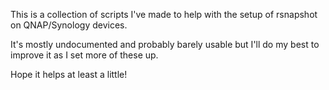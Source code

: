 This is a collection of scripts I've made to help with the setup of rsnapshot on QNAP/Synology devices.

It's mostly undocumented and probably barely usable but I'll do my best to improve it as I set more of these up.

Hope it helps at least a little!